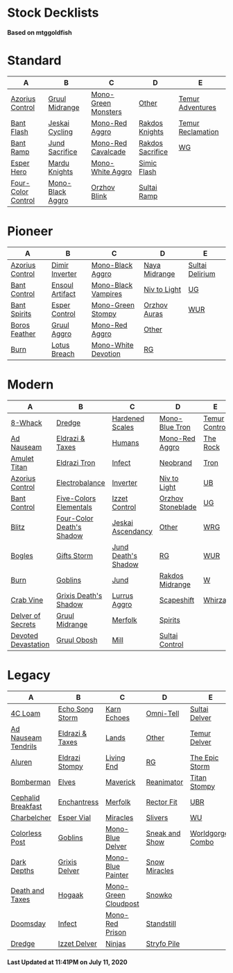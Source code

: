 # Stock Decklists
#### Based on mtggoldfish


# Standard

|                                   A                                    |                                 B                                  |                                    C                                     |                                 D                                  |                                  E                                   |
|------------------------------------------------------------------------|--------------------------------------------------------------------|--------------------------------------------------------------------------|--------------------------------------------------------------------|----------------------------------------------------------------------|
|[Azorius Control](./mtggoldfish/Standard/decks/Azorius_Control.md)      |[Gruul Midrange](./mtggoldfish/Standard/decks/Gruul_Midrange.md)    |[Mono-Green Monsters](./mtggoldfish/Standard/decks/Mono-Green_Monsters.md)|[Other](./mtggoldfish/Standard/decks/Other.md)                      |[Temur Adventures](./mtggoldfish/Standard/decks/Temur_Adventures.md)  |
|[Bant Flash](./mtggoldfish/Standard/decks/Bant_Flash.md)                |[Jeskai Cycling](./mtggoldfish/Standard/decks/Jeskai_Cycling.md)    |[Mono-Red Aggro](./mtggoldfish/Standard/decks/Mono-Red_Aggro.md)          |[Rakdos Knights](./mtggoldfish/Standard/decks/Rakdos_Knights.md)    |[Temur Reclamation](./mtggoldfish/Standard/decks/Temur_Reclamation.md)|
|[Bant Ramp](./mtggoldfish/Standard/decks/Bant_Ramp.md)                  |[Jund Sacrifice](./mtggoldfish/Standard/decks/Jund_Sacrifice.md)    |[Mono-Red Cavalcade](./mtggoldfish/Standard/decks/Mono-Red_Cavalcade.md)  |[Rakdos Sacrifice](./mtggoldfish/Standard/decks/Rakdos_Sacrifice.md)|[WG](./mtggoldfish/Standard/decks/WG.md)                              |
|[Esper Hero](./mtggoldfish/Standard/decks/Esper_Hero.md)                |[Mardu Knights](./mtggoldfish/Standard/decks/Mardu_Knights.md)      |[Mono-White Aggro](./mtggoldfish/Standard/decks/Mono-White_Aggro.md)      |[Simic Flash](./mtggoldfish/Standard/decks/Simic_Flash.md)          |                                                                      |
|[Four-Color Control](./mtggoldfish/Standard/decks/Four-Color_Control.md)|[Mono-Black Aggro](./mtggoldfish/Standard/decks/Mono-Black_Aggro.md)|[Orzhov Blink](./mtggoldfish/Standard/decks/Orzhov_Blink.md)              |[Sultai Ramp](./mtggoldfish/Standard/decks/Sultai_Ramp.md)          |                                                                      |


# Pioneer

|                                A                                |                                B                                |                                    C                                    |                              D                              |                                E                                |
|-----------------------------------------------------------------|-----------------------------------------------------------------|-------------------------------------------------------------------------|-------------------------------------------------------------|-----------------------------------------------------------------|
|[Azorius Control](./mtggoldfish/Pioneer/decks/Azorius_Control.md)|[Dimir Inverter](./mtggoldfish/Pioneer/decks/Dimir_Inverter.md)  |[Mono-Black Aggro](./mtggoldfish/Pioneer/decks/Mono-Black_Aggro.md)      |[Naya Midrange](./mtggoldfish/Pioneer/decks/Naya_Midrange.md)|[Sultai Delirium](./mtggoldfish/Pioneer/decks/Sultai_Delirium.md)|
|[Bant Control](./mtggoldfish/Pioneer/decks/Bant_Control.md)      |[Ensoul Artifact](./mtggoldfish/Pioneer/decks/Ensoul_Artifact.md)|[Mono-Black Vampires](./mtggoldfish/Pioneer/decks/Mono-Black_Vampires.md)|[Niv to Light](./mtggoldfish/Pioneer/decks/Niv_to_Light.md)  |[UG](./mtggoldfish/Pioneer/decks/UG.md)                          |
|[Bant Spirits](./mtggoldfish/Pioneer/decks/Bant_Spirits.md)      |[Esper Control](./mtggoldfish/Pioneer/decks/Esper_Control.md)    |[Mono-Green Stompy](./mtggoldfish/Pioneer/decks/Mono-Green_Stompy.md)    |[Orzhov Auras](./mtggoldfish/Pioneer/decks/Orzhov_Auras.md)  |[WUR](./mtggoldfish/Pioneer/decks/WUR.md)                        |
|[Boros Feather](./mtggoldfish/Pioneer/decks/Boros_Feather.md)    |[Gruul Aggro](./mtggoldfish/Pioneer/decks/Gruul_Aggro.md)        |[Mono-Red Aggro](./mtggoldfish/Pioneer/decks/Mono-Red_Aggro.md)          |[Other](./mtggoldfish/Pioneer/decks/Other.md)                |                                                                 |
|[Burn](./mtggoldfish/Pioneer/decks/Burn.md)                      |[Lotus Breach](./mtggoldfish/Pioneer/decks/Lotus_Breach.md)      |[Mono-White Devotion](./mtggoldfish/Pioneer/decks/Mono-White_Devotion.md)|[RG](./mtggoldfish/Pioneer/decks/RG.md)                      |                                                                 |


# Modern

|                                   A                                    |                                         B                                          |                                   C                                    |                                 D                                  |                             E                              |
|------------------------------------------------------------------------|------------------------------------------------------------------------------------|------------------------------------------------------------------------|--------------------------------------------------------------------|------------------------------------------------------------|
|[8-Whack](./mtggoldfish/Modern/decks/8-Whack.md)                        |[Dredge](./mtggoldfish/Modern/decks/Dredge.md)                                      |[Hardened Scales](./mtggoldfish/Modern/decks/Hardened_Scales.md)        |[Mono-Blue Tron](./mtggoldfish/Modern/decks/Mono-Blue_Tron.md)      |[Temur Control](./mtggoldfish/Modern/decks/Temur_Control.md)|
|[Ad Nauseam](./mtggoldfish/Modern/decks/Ad_Nauseam.md)                  |[Eldrazi & Taxes](./mtggoldfish/Modern/decks/Eldrazi_&_Taxes.md)                    |[Humans](./mtggoldfish/Modern/decks/Humans.md)                          |[Mono-Red Aggro](./mtggoldfish/Modern/decks/Mono-Red_Aggro.md)      |[The Rock](./mtggoldfish/Modern/decks/The_Rock.md)          |
|[Amulet Titan](./mtggoldfish/Modern/decks/Amulet_Titan.md)              |[Eldrazi Tron](./mtggoldfish/Modern/decks/Eldrazi_Tron.md)                          |[Infect](./mtggoldfish/Modern/decks/Infect.md)                          |[Neobrand](./mtggoldfish/Modern/decks/Neobrand.md)                  |[Tron](./mtggoldfish/Modern/decks/Tron.md)                  |
|[Azorius Control](./mtggoldfish/Modern/decks/Azorius_Control.md)        |[Electrobalance](./mtggoldfish/Modern/decks/Electrobalance.md)                      |[Inverter](./mtggoldfish/Modern/decks/Inverter.md)                      |[Niv to Light](./mtggoldfish/Modern/decks/Niv_to_Light.md)          |[UB](./mtggoldfish/Modern/decks/UB.md)                      |
|[Bant Control](./mtggoldfish/Modern/decks/Bant_Control.md)              |[Five-Colors Elementals](./mtggoldfish/Modern/decks/Five-Colors_Elementals.md)      |[Izzet Control](./mtggoldfish/Modern/decks/Izzet_Control.md)            |[Orzhov Stoneblade](./mtggoldfish/Modern/decks/Orzhov_Stoneblade.md)|[UG](./mtggoldfish/Modern/decks/UG.md)                      |
|[Blitz](./mtggoldfish/Modern/decks/Blitz.md)                            |[Four-Color Death's Shadow](./mtggoldfish/Modern/decks/Four-Color_Death's_Shadow.md)|[Jeskai Ascendancy](./mtggoldfish/Modern/decks/Jeskai_Ascendancy.md)    |[Other](./mtggoldfish/Modern/decks/Other.md)                        |[WRG](./mtggoldfish/Modern/decks/WRG.md)                    |
|[Bogles](./mtggoldfish/Modern/decks/Bogles.md)                          |[Gifts Storm](./mtggoldfish/Modern/decks/Gifts_Storm.md)                            |[Jund Death's Shadow](./mtggoldfish/Modern/decks/Jund_Death's_Shadow.md)|[RG](./mtggoldfish/Modern/decks/RG.md)                              |[WUR](./mtggoldfish/Modern/decks/WUR.md)                    |
|[Burn](./mtggoldfish/Modern/decks/Burn.md)                              |[Goblins](./mtggoldfish/Modern/decks/Goblins.md)                                    |[Jund](./mtggoldfish/Modern/decks/Jund.md)                              |[Rakdos Midrange](./mtggoldfish/Modern/decks/Rakdos_Midrange.md)    |[W](./mtggoldfish/Modern/decks/W.md)                        |
|[Crab Vine](./mtggoldfish/Modern/decks/Crab_Vine.md)                    |[Grixis Death's Shadow](./mtggoldfish/Modern/decks/Grixis_Death's_Shadow.md)        |[Lurrus Aggro](./mtggoldfish/Modern/decks/Lurrus_Aggro.md)              |[Scapeshift](./mtggoldfish/Modern/decks/Scapeshift.md)              |[Whirza](./mtggoldfish/Modern/decks/Whirza.md)              |
|[Delver of Secrets](./mtggoldfish/Modern/decks/Delver_of_Secrets.md)    |[Gruul Midrange](./mtggoldfish/Modern/decks/Gruul_Midrange.md)                      |[Merfolk](./mtggoldfish/Modern/decks/Merfolk.md)                        |[Spirits](./mtggoldfish/Modern/decks/Spirits.md)                    |                                                            |
|[Devoted Devastation](./mtggoldfish/Modern/decks/Devoted_Devastation.md)|[Gruul Obosh](./mtggoldfish/Modern/decks/Gruul_Obosh.md)                            |[Mill](./mtggoldfish/Modern/decks/Mill.md)                              |[Sultai Control](./mtggoldfish/Modern/decks/Sultai_Control.md)      |                                                            |


# Legacy

|                                   A                                    |                               B                                |                                    C                                     |                              D                               |                                 E                                  |
|------------------------------------------------------------------------|----------------------------------------------------------------|--------------------------------------------------------------------------|--------------------------------------------------------------|--------------------------------------------------------------------|
|[4C Loam](./mtggoldfish/Legacy/decks/4C_Loam.md)                        |[Echo Song Storm](./mtggoldfish/Legacy/decks/Echo_Song_Storm.md)|[Karn Echoes](./mtggoldfish/Legacy/decks/Karn_Echoes.md)                  |[Omni-Tell](./mtggoldfish/Legacy/decks/Omni-Tell.md)          |[Sultai Delver](./mtggoldfish/Legacy/decks/Sultai_Delver.md)        |
|[Ad Nauseam Tendrils](./mtggoldfish/Legacy/decks/Ad_Nauseam_Tendrils.md)|[Eldrazi & Taxes](./mtggoldfish/Legacy/decks/Eldrazi_&_Taxes.md)|[Lands](./mtggoldfish/Legacy/decks/Lands.md)                              |[Other](./mtggoldfish/Legacy/decks/Other.md)                  |[Temur Delver](./mtggoldfish/Legacy/decks/Temur_Delver.md)          |
|[Aluren](./mtggoldfish/Legacy/decks/Aluren.md)                          |[Eldrazi Stompy](./mtggoldfish/Legacy/decks/Eldrazi_Stompy.md)  |[Living End](./mtggoldfish/Legacy/decks/Living_End.md)                    |[RG](./mtggoldfish/Legacy/decks/RG.md)                        |[The Epic Storm](./mtggoldfish/Legacy/decks/The_Epic_Storm.md)      |
|[Bomberman](./mtggoldfish/Legacy/decks/Bomberman.md)                    |[Elves](./mtggoldfish/Legacy/decks/Elves.md)                    |[Maverick](./mtggoldfish/Legacy/decks/Maverick.md)                        |[Reanimator](./mtggoldfish/Legacy/decks/Reanimator.md)        |[Titan Stompy](./mtggoldfish/Legacy/decks/Titan_Stompy.md)          |
|[Cephalid Breakfast](./mtggoldfish/Legacy/decks/Cephalid_Breakfast.md)  |[Enchantress](./mtggoldfish/Legacy/decks/Enchantress.md)        |[Merfolk](./mtggoldfish/Legacy/decks/Merfolk.md)                          |[Rector Fit](./mtggoldfish/Legacy/decks/Rector_Fit.md)        |[UBR](./mtggoldfish/Legacy/decks/UBR.md)                            |
|[Charbelcher](./mtggoldfish/Legacy/decks/Charbelcher.md)                |[Esper Vial](./mtggoldfish/Legacy/decks/Esper_Vial.md)          |[Miracles](./mtggoldfish/Legacy/decks/Miracles.md)                        |[Slivers](./mtggoldfish/Legacy/decks/Slivers.md)              |[WU](./mtggoldfish/Legacy/decks/WU.md)                              |
|[Colorless Post](./mtggoldfish/Legacy/decks/Colorless_Post.md)          |[Goblins](./mtggoldfish/Legacy/decks/Goblins.md)                |[Mono-Blue Delver](./mtggoldfish/Legacy/decks/Mono-Blue_Delver.md)        |[Sneak and Show](./mtggoldfish/Legacy/decks/Sneak_and_Show.md)|[Worldgorger Combo](./mtggoldfish/Legacy/decks/Worldgorger_Combo.md)|
|[Dark Depths](./mtggoldfish/Legacy/decks/Dark_Depths.md)                |[Grixis Delver](./mtggoldfish/Legacy/decks/Grixis_Delver.md)    |[Mono-Blue Painter](./mtggoldfish/Legacy/decks/Mono-Blue_Painter.md)      |[Snow Miracles](./mtggoldfish/Legacy/decks/Snow_Miracles.md)  |                                                                    |
|[Death and Taxes](./mtggoldfish/Legacy/decks/Death_and_Taxes.md)        |[Hogaak](./mtggoldfish/Legacy/decks/Hogaak.md)                  |[Mono-Green Cloudpost](./mtggoldfish/Legacy/decks/Mono-Green_Cloudpost.md)|[Snowko](./mtggoldfish/Legacy/decks/Snowko.md)                |                                                                    |
|[Doomsday](./mtggoldfish/Legacy/decks/Doomsday.md)                      |[Infect](./mtggoldfish/Legacy/decks/Infect.md)                  |[Mono-Red Prison](./mtggoldfish/Legacy/decks/Mono-Red_Prison.md)          |[Standstill](./mtggoldfish/Legacy/decks/Standstill.md)        |                                                                    |
|[Dredge](./mtggoldfish/Legacy/decks/Dredge.md)                          |[Izzet Delver](./mtggoldfish/Legacy/decks/Izzet_Delver.md)      |[Ninjas](./mtggoldfish/Legacy/decks/Ninjas.md)                            |[Stryfo Pile](./mtggoldfish/Legacy/decks/Stryfo_Pile.md)      |                                                                    |



#### Last Updated at 11:41PM on July 11, 2020